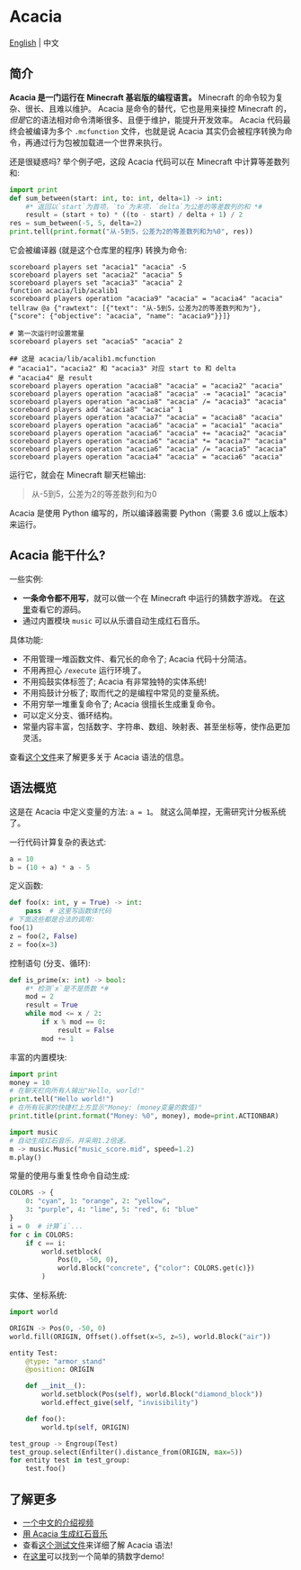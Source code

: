 # Acacia
[English](README.md) | 中文

## 简介
**Acacia 是一门运行在 Minecraft 基岩版的编程语言。**
Minecraft 的命令较为复杂、很长、且难以维护。
Acacia 是命令的替代，它也是用来操控 Minecraft 的，*但是*它的语法相对命令清晰很多、且便于维护，能提升开发效率。
Acacia 代码最终会被编译为多个 `.mcfunction` 文件，也就是说 Acacia 其实仍会被程序转换为命令，再通过行为包被加载进一个世界来执行。

还是很疑惑吗? 举个例子吧，这段 Acacia 代码可以在 Minecraft 中计算等差数列和:
```python
import print
def sum_between(start: int, to: int, delta=1) -> int:
    #* 返回以`start`为首项，`to`为末项，`delta`为公差的等差数列的和 *#
    result = (start + to) * ((to - start) / delta + 1) / 2
res = sum_between(-5, 5, delta=2)
print.tell(print.format("从-5到5，公差为2的等差数列和为%0", res))
```
它会被编译器 (就是这个仓库里的程序) 转换为命令:
```mcfunction
scoreboard players set "acacia1" "acacia" -5
scoreboard players set "acacia2" "acacia" 5
scoreboard players set "acacia3" "acacia" 2
function acacia/lib/acalib1
scoreboard players operation "acacia9" "acacia" = "acacia4" "acacia"
tellraw @a {"rawtext": [{"text": "从-5到5，公差为2的等差数列和为"}, {"score": {"objective": "acacia", "name": "acacia9"}}]}
```
```mcfunction
# 第一次运行时设置常量
scoreboard players set "acacia5" "acacia" 2
```
```mcfunction
## 这是 acacia/lib/acalib1.mcfunction
# "acacia1"，"acacia2" 和 "acacia3" 对应 start to 和 delta
# "acacia4" 是 result
scoreboard players operation "acacia8" "acacia" = "acacia2" "acacia"
scoreboard players operation "acacia8" "acacia" -= "acacia1" "acacia"
scoreboard players operation "acacia8" "acacia" /= "acacia3" "acacia"
scoreboard players add "acacia8" "acacia" 1
scoreboard players operation "acacia7" "acacia" = "acacia8" "acacia"
scoreboard players operation "acacia6" "acacia" = "acacia1" "acacia"
scoreboard players operation "acacia6" "acacia" += "acacia2" "acacia"
scoreboard players operation "acacia6" "acacia" *= "acacia7" "acacia"
scoreboard players operation "acacia6" "acacia" /= "acacia5" "acacia"
scoreboard players operation "acacia4" "acacia" = "acacia6" "acacia"
```
运行它，就会在 Minecraft 聊天栏输出:
> 从-5到5，公差为2的等差数列和为0

Acacia 是使用 Python 编写的，所以编译器需要 Python（需要 3.6 或以上版本）来运行。

## Acacia 能干什么?
一些实例:
- **一条命令都不用写**，就可以做一个在 Minecraft 中运行的猜数字游戏。
  在[这里](test/demo/numguess.aca)查看它的源码。
- 通过内置模块 `music` 可以从乐谱自动生成红石音乐。

具体功能:
- 不用管理一堆函数文件、看冗长的命令了; Acacia 代码十分简洁。
- 不用再担心 `/execute` 运行环境了。
- 不用捣鼓实体标签了; Acacia 有非常独特的实体系统!
- 不用捣鼓计分板了; 取而代之的是编程中常见的变量系统。
- 不用穷举一堆重复命令了; Acacia 很擅长生成重复命令。
- 可以定义分支、循环结构。
- 常量内容丰富，包括数字、字符串、数组、映射表、甚至坐标等，使作品更加灵活。

查看[这个文件](test/brief.aca)来了解更多关于 Acacia 语法的信息。

## 语法概览
这是在 Acacia 中定义变量的方法: `a = 1`。
就这么简单捏，无需研究计分板系统了。

一行代码计算复杂的表达式:
```python
a = 10
b = (10 + a) * a - 5
```

定义函数:
```python
def foo(x: int, y = True) -> int:
    pass  # 这里写函数体代码
# 下面这些都是合法的调用:
foo(1)
z = foo(2, False)
z = foo(x=3)
```

控制语句 (分支、循环):
```python
def is_prime(x: int) -> bool:
    #* 检测`x`是不是质数 *#
    mod = 2
    result = True
    while mod <= x / 2:
        if x % mod == 0:
            result = False
        mod += 1
```

丰富的内置模块:
```python
import print
money = 10
# 在聊天栏向所有人输出"Hello, world!"
print.tell("Hello world!")
# 在所有玩家的快捷栏上方显示"Money: (money变量的数值)"
print.title(print.format("Money: %0", money), mode=print.ACTIONBAR)
```
```python
import music
# 自动生成红石音乐，并采用1.2倍速。
m -> music.Music("music_score.mid", speed=1.2)
m.play()
```

常量的使用与重复性命令自动生成:
```python
COLORS -> {
    0: "cyan", 1: "orange", 2: "yellow",
    3: "purple", 4: "lime", 5: "red", 6: "blue"
}
i = 0  # 计算`i`...
for c in COLORS:
    if c == i:
        world.setblock(
            Pos(0, -50, 0),
            world.Block("concrete", {"color": COLORS.get(c)})
        )
```

实体、坐标系统:
```python
import world

ORIGIN -> Pos(0, -50, 0)
world.fill(ORIGIN, Offset().offset(x=5, z=5), world.Block("air"))

entity Test:
    @type: "armor_stand"
    @position: ORIGIN

    def __init__():
        world.setblock(Pos(self), world.Block("diamond_block"))
        world.effect_give(self, "invisibility")

    def foo():
        world.tp(self, ORIGIN)

test_group -> Engroup(Test)
test_group.select(Enfilter().distance_from(ORIGIN, max=5))
for entity test in test_group:
    test.foo()
```

## 了解更多
- [一个中文的介绍视频](https://www.bilibili.com/video/BV1uR4y167w9)
- [用 Acacia 生成红石音乐](https://www.bilibili.com/video/BV1f24y1L7DB)
- 查看[这个测试文件](test/brief.aca)来详细了解 Acacia 语法!
- 在[这里](test/demo/numguess.aca)可以找到一个简单的猜数字demo!
